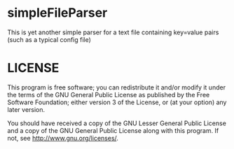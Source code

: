 # simpleFileParser
This is yet another simple parser for a text file containing key=value pairs (such as a typical config file)

# LICENSE
This program is free software; you can redistribute it and/or modify it under the terms of the GNU General Public License as published by the Free Software Foundation; either version 3 of the License, or (at your option) any later version.

You should have received a copy of the GNU Lesser General Public License and a copy of the GNU General Public License along with this program. If not, see <http://www.gnu.org/licenses/>.
